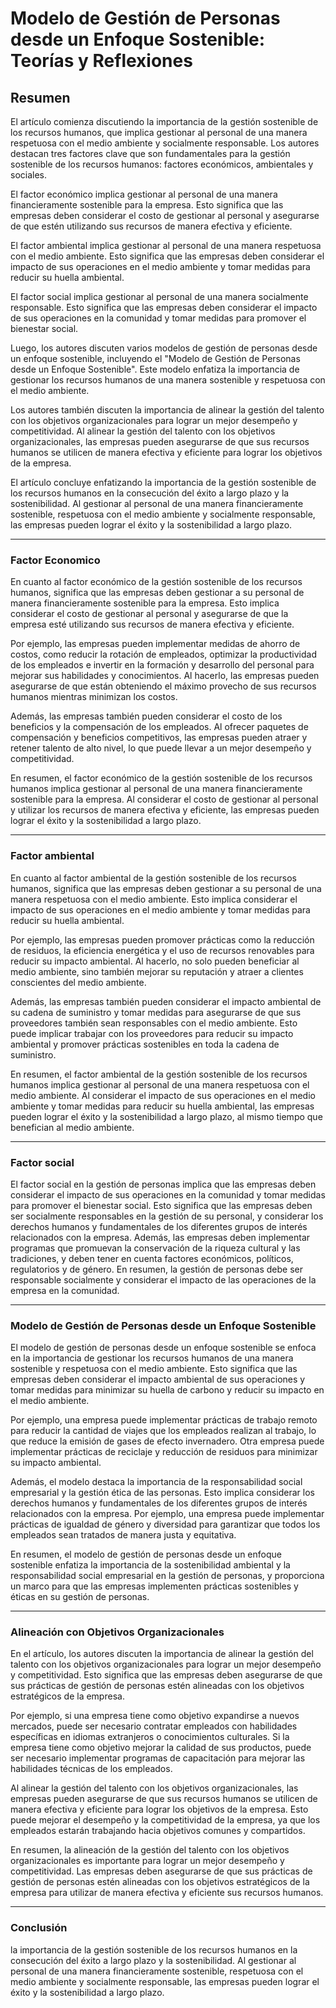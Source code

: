 # Modelo de Gestión de Personas desde un Enfoque Sostenible: Teorías y Reflexiones

## Resumen

El artículo comienza discutiendo la importancia de la gestión sostenible de los recursos humanos, que implica gestionar al personal de una manera respetuosa con el medio ambiente y socialmente responsable. Los autores destacan tres factores clave que son fundamentales para la gestión sostenible de los recursos humanos: factores económicos, ambientales y sociales.

El factor económico implica gestionar al personal de una manera financieramente sostenible para la empresa. Esto significa que las empresas deben considerar el costo de gestionar al personal y asegurarse de que estén utilizando sus recursos de manera efectiva y eficiente.

El factor ambiental implica gestionar al personal de una manera respetuosa con el medio ambiente. Esto significa que las empresas deben considerar el impacto de sus operaciones en el medio ambiente y tomar medidas para reducir su huella ambiental.

El factor social implica gestionar al personal de una manera socialmente responsable. Esto significa que las empresas deben considerar el impacto de sus operaciones en la comunidad y tomar medidas para promover el bienestar social.

Luego, los autores discuten varios modelos de gestión de personas desde un enfoque sostenible, incluyendo el "Modelo de Gestión de Personas desde un Enfoque Sostenible". Este modelo enfatiza la importancia de gestionar los recursos humanos de una manera sostenible y respetuosa con el medio ambiente.

Los autores también discuten la importancia de alinear la gestión del talento con los objetivos organizacionales para lograr un mejor desempeño y competitividad. Al alinear la gestión del talento con los objetivos organizacionales, las empresas pueden asegurarse de que sus recursos humanos se utilicen de manera efectiva y eficiente para lograr los objetivos de la empresa.

El artículo concluye enfatizando la importancia de la gestión sostenible de los recursos humanos en la consecución del éxito a largo plazo y la sostenibilidad. Al gestionar al personal de una manera financieramente sostenible, respetuosa con el medio ambiente y socialmente responsable, las empresas pueden lograr el éxito y la sostenibilidad a largo plazo.

___________________________________

### Factor Economico

En cuanto al factor económico de la gestión sostenible de los recursos humanos, significa que las empresas deben gestionar a su personal de manera financieramente sostenible para la empresa. Esto implica considerar el costo de gestionar al personal y asegurarse de que la empresa esté utilizando sus recursos de manera efectiva y eficiente.

Por ejemplo, las empresas pueden implementar medidas de ahorro de costos, como reducir la rotación de empleados, optimizar la productividad de los empleados e invertir en la formación y desarrollo del personal para mejorar sus habilidades y conocimientos. Al hacerlo, las empresas pueden asegurarse de que están obteniendo el máximo provecho de sus recursos humanos mientras minimizan los costos.

Además, las empresas también pueden considerar el costo de los beneficios y la compensación de los empleados. Al ofrecer paquetes de compensación y beneficios competitivos, las empresas pueden atraer y retener talento de alto nivel, lo que puede llevar a un mejor desempeño y competitividad.

En resumen, el factor económico de la gestión sostenible de los recursos humanos implica gestionar al personal de una manera financieramente sostenible para la empresa. Al considerar el costo de gestionar al personal y utilizar los recursos de manera efectiva y eficiente, las empresas pueden lograr el éxito y la sostenibilidad a largo plazo.

___________________________________

### Factor ambiental

En cuanto al factor ambiental de la gestión sostenible de los recursos humanos, significa que las empresas deben gestionar a su personal de una manera respetuosa con el medio ambiente. Esto implica considerar el impacto de sus operaciones en el medio ambiente y tomar medidas para reducir su huella ambiental.

Por ejemplo, las empresas pueden promover prácticas como la reducción de residuos, la eficiencia energética y el uso de recursos renovables para reducir su impacto ambiental. Al hacerlo, no solo pueden beneficiar al medio ambiente, sino también mejorar su reputación y atraer a clientes conscientes del medio ambiente.

Además, las empresas también pueden considerar el impacto ambiental de su cadena de suministro y tomar medidas para asegurarse de que sus proveedores también sean responsables con el medio ambiente. Esto puede implicar trabajar con los proveedores para reducir su impacto ambiental y promover prácticas sostenibles en toda la cadena de suministro.

En resumen, el factor ambiental de la gestión sostenible de los recursos humanos implica gestionar al personal de una manera respetuosa con el medio ambiente. Al considerar el impacto de sus operaciones en el medio ambiente y tomar medidas para reducir su huella ambiental, las empresas pueden lograr el éxito y la sostenibilidad a largo plazo, al mismo tiempo que benefician al medio ambiente.

___________________________________

### Factor social

El factor social en la gestión de personas implica que las empresas deben considerar el impacto de sus operaciones en la comunidad y tomar medidas para promover el bienestar social. Esto significa que las empresas deben ser socialmente responsables en la gestión de su personal, y considerar los derechos humanos y fundamentales de los diferentes grupos de interés relacionados con la empresa. Además, las empresas deben implementar programas que promuevan la conservación de la riqueza cultural y las tradiciones, y deben tener en cuenta factores económicos, políticos, regulatorios y de género. En resumen, la gestión de personas debe ser responsable socialmente y considerar el impacto de las operaciones de la empresa en la comunidad.

___________________________________

### Modelo de Gestión de Personas desde un Enfoque Sostenible

El modelo de gestión de personas desde un enfoque sostenible se enfoca en la importancia de gestionar los recursos humanos de una manera sostenible y respetuosa con el medio ambiente. Esto significa que las empresas deben considerar el impacto ambiental de sus operaciones y tomar medidas para minimizar su huella de carbono y reducir su impacto en el medio ambiente. 

Por ejemplo, una empresa puede implementar prácticas de trabajo remoto para reducir la cantidad de viajes que los empleados realizan al trabajo, lo que reduce la emisión de gases de efecto invernadero. Otra empresa puede implementar prácticas de reciclaje y reducción de residuos para minimizar su impacto ambiental. 

Además, el modelo destaca la importancia de la responsabilidad social empresarial y la gestión ética de las personas. Esto implica considerar los derechos humanos y fundamentales de los diferentes grupos de interés relacionados con la empresa. Por ejemplo, una empresa puede implementar prácticas de igualdad de género y diversidad para garantizar que todos los empleados sean tratados de manera justa y equitativa. 

En resumen, el modelo de gestión de personas desde un enfoque sostenible enfatiza la importancia de la sostenibilidad ambiental y la responsabilidad social empresarial en la gestión de personas, y proporciona un marco para que las empresas implementen prácticas sostenibles y éticas en su gestión de personas. 

___________________________________

### Alineación con Objetivos Organizacionales

En el artículo, los autores discuten la importancia de alinear la gestión del talento con los objetivos organizacionales para lograr un mejor desempeño y competitividad. Esto significa que las empresas deben asegurarse de que sus prácticas de gestión de personas estén alineadas con los objetivos estratégicos de la empresa. 

Por ejemplo, si una empresa tiene como objetivo expandirse a nuevos mercados, puede ser necesario contratar empleados con habilidades específicas en idiomas extranjeros o conocimientos culturales. Si la empresa tiene como objetivo mejorar la calidad de sus productos, puede ser necesario implementar programas de capacitación para mejorar las habilidades técnicas de los empleados. 

Al alinear la gestión del talento con los objetivos organizacionales, las empresas pueden asegurarse de que sus recursos humanos se utilicen de manera efectiva y eficiente para lograr los objetivos de la empresa. Esto puede mejorar el desempeño y la competitividad de la empresa, ya que los empleados estarán trabajando hacia objetivos comunes y compartidos. 

En resumen, la alineación de la gestión del talento con los objetivos organizacionales es importante para lograr un mejor desempeño y competitividad. Las empresas deben asegurarse de que sus prácticas de gestión de personas estén alineadas con los objetivos estratégicos de la empresa para utilizar de manera efectiva y eficiente sus recursos humanos. 

___________________________________

### Conclusión

la importancia de la gestión sostenible de los recursos humanos en la consecución del éxito a largo plazo y la sostenibilidad. Al gestionar al personal de una manera financieramente sostenible, respetuosa con el medio ambiente y socialmente responsable, las empresas pueden lograr el éxito y la sostenibilidad a largo plazo.
